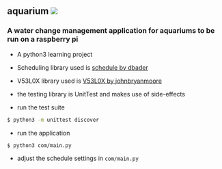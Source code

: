 ## aquarium  ![](https://github.com/JayWebDevCom/aquarium/workflows/Python%20CI/badge.svg)

### A water change management application for aquariums to be run on a raspberry pi
- A python3 learning project
- Scheduling library used is [schedule by dbader](https://github.com/dbader/schedule)
- V53L0X library used is [V53L0X by johnbryanmoore](https://github.com/johnbryanmoore/VL53L0X_rasp_python)

- the testing library is UnitTest and makes use of side-effects
- run the test suite
```bash
$ python3 -m unittest discover
```

- run the application
```bash
$ python3 com/main.py
```

- adjust the schedule settings in `com/main.py`

